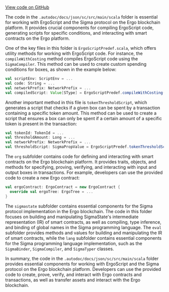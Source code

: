 [View code on GitHub](sigmastate-interpreterhttps://github.com/ScorexFoundation/sigmastate-interpreter/.autodoc/docs/json/sc)

The code in the `.autodoc/docs/json/sc/src/main/scala` folder is essential for working with ErgoScript and the Sigma protocol on the Ergo blockchain platform. It provides crucial components for compiling ErgoScript code, generating scripts for specific conditions, and interacting with smart contracts on the Ergo platform.

One of the key files in this folder is `ErgoScriptPredef.scala`, which offers utility methods for working with ErgoScript code. For instance, the `compileWithCosting` method compiles ErgoScript code using the `SigmaCompiler`. This method can be used to create custom spending conditions for boxes, as shown in the example below:

```scala
val scriptEnv: ScriptEnv = ...
val code: String = ...
val networkPrefix: NetworkPrefix = ...
val compiledScript: Value[SType] = ErgoScriptPredef.compileWithCosting(scriptEnv, code, networkPrefix)
```

Another important method in this file is `tokenThresholdScript`, which generates a script that checks if a given box can be spent by a transaction containing a specific token amount. This method can be used to create a script that ensures a box can only be spent if a certain amount of a specific token is present in the transaction:

```scala
val tokenId: TokenId = ...
val thresholdAmount: Long = ...
val networkPrefix: NetworkPrefix = ...
val thresholdScript: SigmaPropValue = ErgoScriptPredef.tokenThresholdScript(tokenId, thresholdAmount, networkPrefix)
```

The `org` subfolder contains code for defining and interacting with smart contracts on the Ergo blockchain platform. It provides traits, objects, and methods for specifying, proving, verifying, and interacting with input and output boxes in transactions. For example, developers can use the provided code to create a new Ergo contract:

```scala
val ergoContract: ErgoContract = new ErgoContract {
  override val ergoTree: ErgoTree = ...
}
```

The `sigmastate` subfolder contains essential components for the Sigma protocol implementation in the Ergo blockchain. The code in this folder focuses on building and manipulating SigmaState's intermediate representation (IR) of smart contracts, as well as compiling, type inference, and binding of global names in the Sigma programming language. The `eval` subfolder provides methods and values for building and manipulating the IR of smart contracts, while the `lang` subfolder contains essential components for the Sigma programming language implementation, such as the `SigmaBinder`, `SigmaCompiler`, and `SigmaTyper` classes.

In summary, the code in the `.autodoc/docs/json/sc/src/main/scala` folder provides essential components for working with ErgoScript and the Sigma protocol on the Ergo blockchain platform. Developers can use the provided code to create, prove, verify, and interact with Ergo contracts and transactions, as well as transfer assets and interact with the Ergo blockchain.
